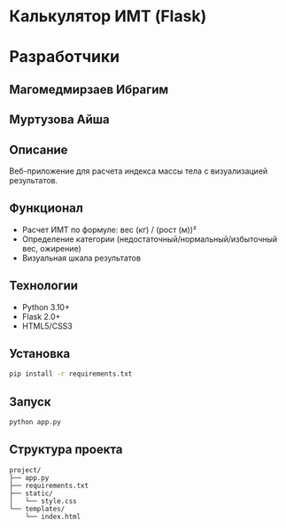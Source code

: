 # Калькулятор ИМТ (Flask)

# Разработчики 
## Магомедмирзаев Ибрагим
## Муртузова Айша


## Описание
Веб-приложение для расчета индекса массы тела с визуализацией результатов.

## Функционал
- Расчет ИМТ по формуле: вес (кг) / (рост (м))²
- Определение категории (недостаточный/нормальный/избыточный вес, ожирение)
- Визуальная шкала результатов

## Технологии
- Python 3.10+
- Flask 2.0+
- HTML5/CSS3

## Установка
```bash
pip install -r requirements.txt
```

## Запуск
```bash
python app.py
```

## Структура проекта
```
project/
├── app.py
├── requirements.txt
├── static/
│   └── style.css
└── templates/
    └── index.html
```